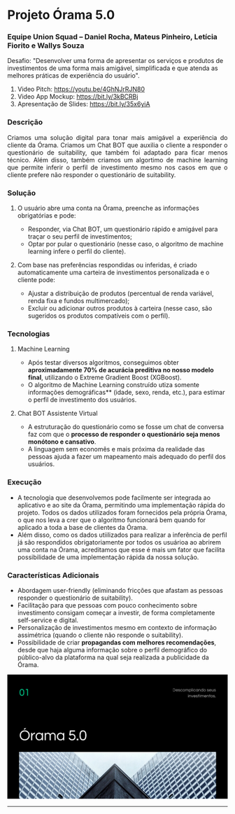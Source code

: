 # Projeto Órama 5.0
### Equipe Union Squad – Daniel Rocha, Mateus Pinheiro, Letícia Fiorito e Wallys Souza
Desafio: "Desenvolver uma forma de apresentar os serviços e produtos de investimentos de uma forma mais amigável, simplificada e que atenda as melhores práticas de experiência do usuário".

1. Video Pitch: https://youtu.be/4GhNJrRJN80
2. Video App Mockup: https://bit.ly/3kBCRBj
3. Apresentação de Slides: https://bit.ly/35x6yiA

### **Descrição**

<p align="justify">
Criamos uma solução digital para tonar mais amigável a experiência do cliente da Órama. Criamos um Chat BOT que auxilia o cliente a responder o questionário de suitability, que também foi adaptado para ficar menos técnico. Além disso, também criamos um algortimo de machine learning que permite inferir o perfil de investimento mesmo nos casos em que o cliente prefere não responder o questionário de suitability.
</p>

### **Solução**

1. O usuário abre uma conta na Órama, preenche as informações obrigatórias e pode:
   - Responder, via Chat BOT, um questionário rápido e amigável para traçar o seu perfil de investimentos;
   - Optar por pular o questionário (nesse caso, o algoritmo de machine learning infere o perfil do cliente).

2. Com base nas preferências respondidas ou inferidas, é criado automaticamente uma carteira de investimentos personalizada e o cliente pode:
   - Ajustar a distribuição de produtos (percentual de renda variável, renda fixa e fundos multimercado);
   - Excluir ou adicionar outros produtos à carteira (nesse caso, são sugeridos os produtos compatíveis com o perfil).
  
### **Tecnologias**

1. Machine Learning
   - Após testar diversos algoritmos, conseguimos obter **aproximadamente 70% de acurácia preditiva no nosso modelo final**, utilizando o Extreme Gradient Boost (XGBoost). 
   - O algoritmo de Machine Learning construído utiza somente informações demográficas** (idade, sexo, renda, etc.), para estimar o perfil de investimento dos usuários.

2. Chat BOT Assistente Virtual
   - A estruturação do questionário como se fosse um chat de conversa faz com que o **processo de responder o questionário seja menos monótono e cansativo**.
   - A linguagem sem economês e mais próxima da realidade das pessoas ajuda a fazer um mapeamento mais adequado do perfil dos usuários.

### **Execução**

- A tecnologia que desenvolvemos pode facilmente ser integrada ao aplicativo e ao site da Órama, permitindo uma implementação rápida do projeto. Todos os dados utilizados foram fornecidos pela própria Órama, o que nos leva a crer que o algoritmo funcionará bem quando for aplicado a toda a base de clientes da Órama.
- Além disso, como os dados utiilizados para realizar a inferência de perfil já são respondidos obrigatoriamente por todos os usuárioa ao abrirem uma conta na Órama, acreditamos que esse é mais um fator que facilita possibilidade de uma implementação rápida da nossa solução.

### **Características Adicionais**

- Abordagem user-friendly (eliminando fricções que afastam as pessoas responder o questionário de suitability).
- Facilitação para que pessoas com pouco conhecimento sobre investimento consigam começar a investir, de forma completamente self-service e digital.
- Personalização de investimentos mesmo em contexto de informação assimétrica (quando o cliente não responde o suitability).
- Possibilidade de criar **propagandas com melhores recomendações**, desde que haja alguma informação sobre o perfil demográfico do público-alvo da plataforma na qual seja realizada a publicidade da Órama. 


<img src="https://github.com/danielnrocha/MegaHackOrama/blob/master/logo.png" width="900">

----------
